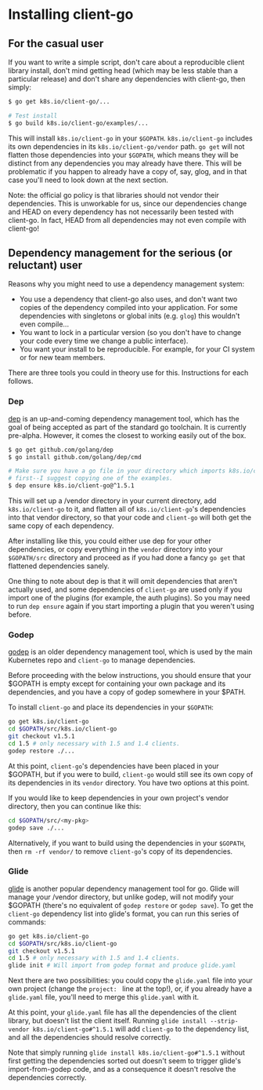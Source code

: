 # Installing client-go

## For the casual user

If you want to write a simple script, don't care about a reproducible client
library install, don't mind getting head (which may be less stable than a
particular release) and don't share any dependencies with client-go, then
simply:

```sh
$ go get k8s.io/client-go/...

# Test install
$ go build k8s.io/client-go/examples/...
```

This will install `k8s.io/client-go` in your `$GOPATH`. `k8s.io/client-go` includes its own
dependencies in its `k8s.io/client-go/vendor` path. `go get` will not flatten
those dependencies into your `$GOPATH`, which means they will be distinct from
any dependencies you may already have there. This will be problematic if you
happen to already have a copy of, say, glog, and in that case you'll need to
look down at the next section.

Note: the official go policy is that libraries should not vendor their
dependencies. This is unworkable for us, since our dependencies change and HEAD
on every dependency has not necessarily been tested with client-go. In fact,
HEAD from all dependencies may not even compile with client-go!

## Dependency management for the serious (or reluctant) user

Reasons why you might need to use a dependency management system:
* You use a dependency that client-go also uses, and don't want two copies of
  the dependency compiled into your application. For some dependencies with
  singletons or global inits (e.g. `glog`) this wouldn't even compile...
* You want to lock in a particular version (so you don't have to change your
  code every time we change a public interface).
* You want your install to be reproducible. For example, for your CI system or
  for new team members.

There are three tools you could in theory use for this. Instructions
for each follows.

### Dep

[dep](github.com/golang/dep) is an up-and-coming dependency management tool,
which has the goal of being accepted as part of the standard go toolchain. It
is currently pre-alpha. However, it comes the closest to working easily out of
the box.

```sh
$ go get github.com/golang/dep
$ go install github.com/golang/dep/cmd

# Make sure you have a go file in your directory which imports k8s.io/client-go
# first--I suggest copying one of the examples.
$ dep ensure k8s.io/client-go@^1.5.1
```

This will set up a /vendor directory in your current directory, add `k8s.io/client-go`
to it, and flatten all of `k8s.io/client-go`'s dependencies into that vendor directory,
so that your code and `client-go` will both get the same copy of each
dependency.

After installing like this, you could either use dep for your other
dependencies, or copy everything in the `vendor` directory into your
`$GOPATH/src` directory and proceed as if you had done a fancy `go get` that
flattened dependencies sanely.

One thing to note about dep is that it will omit dependencies that aren't
actually used, and some dependencies of `client-go` are used only if you import
one of the plugins (for example, the auth plugins). So you may need to run `dep
ensure` again if you start importing a plugin that you weren't using before.

### Godep

[godep](github.com/tools/godep) is an older dependency management tool, which is
used by the main Kubernetes repo and `client-go` to manage dependencies.

Before proceeding with the below instructions, you should ensure that your
$GOPATH is empty except for containing your own package and its dependencies,
and you have a copy of godep somewhere in your $PATH.

To install `client-go` and place its dependencies in your `$GOPATH`:

```sh
go get k8s.io/client-go
cd $GOPATH/src/k8s.io/client-go
git checkout v1.5.1
cd 1.5 # only necessary with 1.5 and 1.4 clients.
godep restore ./...
```

At this point, `client-go`'s dependencies have been placed in your $GOPATH, but
if you were to build, `client-go` would still see its own copy of its
dependencies in its `vendor` directory. You have two options at this point.

If you would like to keep dependencies in your own project's vendor directory,
then you can continue like this:

```sh
cd $GOPATH/src/<my-pkg>
godep save ./...
```

Alternatively, if you want to build using the dependencies in your `$GOPATH`,
then `rm -rf vendor/` to remove `client-go`'s copy of its dependencies.

### Glide

[glide](https://github.com/Masterminds/glide) is another popular dependency
management tool for go. Glide will manage your /vendor directory, but unlike
godep, will not modify your $GOPATH (there's no equivalent of `godep restore` or
`godep save`). To get the `client-go` dependency list into glide's format, you
can run this series of commands:

```sh
go get k8s.io/client-go
cd $GOPATH/src/k8s.io/client-go
git checkout v1.5.1
cd 1.5 # only necessary with 1.5 and 1.4 clients.
glide init # Will import from godep format and produce glide.yaml
```

Next there are two possibilities: you could copy the `glide.yaml` file into your
own project (change the `project: ` line at the top!), or, if you already have a
`glide.yaml` file, you'll need to merge this `glide.yaml` with it.

At this point, your `glide.yaml` file has all the dependencies of the client
library, but doesn't list the client itself. Running `glide install
--strip-vendor k8s.io/client-go#^1.5.1` will add `client-go` to the dependency
list, and all the dependencies should resolve correctly.

Note that simply running `glide install k8s.io/client-go#^1.5.1` without first
getting the dependencies sorted out doesn't seem to trigger glide's
import-from-godep code, and as a consequence it doesn't resolve the dependencies
correctly.
